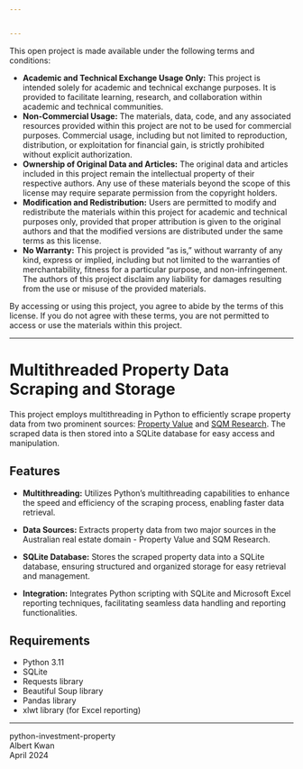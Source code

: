 ```yaml
---


---
```


<p>This open project is made available under the following terms and conditions:</p>
<ul>
<li><strong>Academic and Technical Exchange Usage Only:</strong> This project is intended solely for academic and technical exchange purposes. It is provided to facilitate learning, research, and collaboration within academic and technical communities.</li>
<li><strong>Non-Commercial Usage:</strong> The materials, data, code, and any associated resources provided within this project are not to be used for commercial purposes. Commercial usage, including but not limited to reproduction, distribution, or exploitation for financial gain, is strictly prohibited without explicit authorization.</li>
<li><strong>Ownership of Original Data and Articles:</strong> The original data and articles included in this project remain the intellectual property of their respective authors. Any use of these materials beyond the scope of this license may require separate permission from the copyright holders.</li>
<li><strong>Modification and Redistribution:</strong> Users are permitted to modify and redistribute the materials within this project for academic and technical purposes only, provided that proper attribution is given to the original authors and that the modified versions are distributed under the same terms as this license.</li>
<li><strong>No Warranty:</strong> This project is provided “as is,” without warranty of any kind, express or implied, including but not limited to the warranties of merchantability, fitness for a particular purpose, and non-infringement. The authors of this project disclaim any liability for damages resulting from the use or misuse of the provided materials.</li>
</ul>
<p>By accessing or using this project, you agree to abide by the terms of this license. If you do not agree with these terms, you are not permitted to access or use the materials within this project.</p>
<hr>
<h1 id="multithreaded-property-data-scraping-and-storage">Multithreaded Property Data Scraping and Storage</h1>
<p>This project employs multithreading in Python to efficiently scrape property data from two prominent sources: <a href="https://www.propertyvalue.com.au/">Property Value</a> and <a href="https://sqmresearch.com.au/">SQM Research</a>. The scraped data is then stored into a SQLite database for easy access and manipulation.</p>
<h2 id="features">Features</h2>
<ul>
<li>
<p><strong>Multithreading:</strong> Utilizes Python’s multithreading capabilities to enhance the speed and efficiency of the scraping process, enabling faster data retrieval.</p>
</li>
<li>
<p><strong>Data Sources:</strong> Extracts property data from two major sources in the Australian real estate domain - Property Value and SQM Research.</p>
</li>
<li>
<p><strong>SQLite Database:</strong> Stores the scraped property data into a SQLite database, ensuring structured and organized storage for easy retrieval and management.</p>
</li>
<li>
<p><strong>Integration:</strong> Integrates Python scripting with SQLite and Microsoft Excel reporting techniques, facilitating seamless data handling and reporting functionalities.</p>
</li>
</ul>
<h2 id="requirements">Requirements</h2>
<ul>
<li>Python 3.11</li>
<li>SQLite</li>
<li>Requests library</li>
<li>Beautiful Soup library</li>
<li>Pandas library</li>
<li>xlwt library (for Excel reporting)</li>
</ul>
<hr>
<p>python-investment-property<br>
Albert Kwan<br>
April 2024</p>

